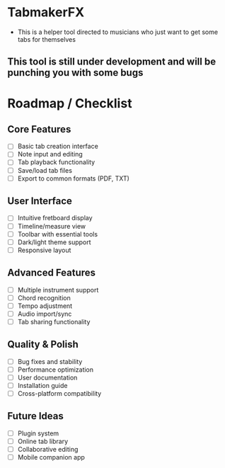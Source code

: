 # TabmakerFX
- This is a helper tool directed to musicians who just want to get some tabs for themselves

## This tool is still under development and will be punching you with some bugs

# Roadmap / Checklist

## Core Features
- [ ] Basic tab creation interface
- [ ] Note input and editing
- [ ] Tab playback functionality
- [ ] Save/load tab files
- [ ] Export to common formats (PDF, TXT)

## User Interface
- [ ] Intuitive fretboard display
- [ ] Timeline/measure view
- [ ] Toolbar with essential tools
- [ ] Dark/light theme support
- [ ] Responsive layout

## Advanced Features
- [ ] Multiple instrument support
- [ ] Chord recognition
- [ ] Tempo adjustment
- [ ] Audio import/sync
- [ ] Tab sharing functionality

## Quality & Polish
- [ ] Bug fixes and stability
- [ ] Performance optimization
- [ ] User documentation
- [ ] Installation guide
- [ ] Cross-platform compatibility

## Future Ideas
- [ ] Plugin system
- [ ] Online tab library
- [ ] Collaborative editing
- [ ] Mobile companion app
